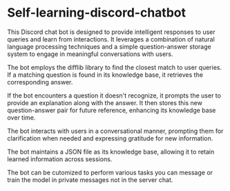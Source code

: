 # Self-learning-discord-chatbot
This Discord chat bot is designed to provide intelligent responses to user queries and learn from interactions. It leverages a combination of natural language processing techniques and a simple question-answer storage system to engage in meaningful conversations with users.

The bot employs the difflib library to find the closest match to user queries. If a matching question is found in its knowledge base, it retrieves the corresponding answer.

If the bot encounters a question it doesn't recognize, it prompts the user to provide an explanation along with the answer. It then stores this new question-answer pair for future reference, enhancing its knowledge base over time.

The bot interacts with users in a conversational manner, prompting them for clarification when needed and expressing gratitude for new information.
  
The bot maintains a JSON file as its knowledge base, allowing it to retain learned information across sessions.

The bot can be cutomized to perform various tasks
you can message or train the model in private messages not in the server chat.
